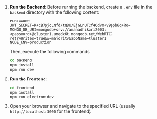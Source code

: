 1. **Run the Backend**:
    Before running the backend, create a `.env` file in the `backend` directory with the following content:
    ```
    PORT=8000
    JWT_SECRET=R+cB7pjcLNfd/tQ8K/EjGLnUT2f4Odvm+v9ppb6q+Ro=
    MONGO_DB_URI=mongodb+srv://amanadhikari2003:<password>@cluster1.umedx6t.mongodb.net/WebRTC?retryWrites=true&w=majority&appName=Cluster1
    NODE_ENV=production
    ```

    Then, execute the following commands:
    ```bash
    cd backend
    npm install
    npm run dev
    ```

2. **Run the Frontend**:
    ```bash
    cd frontend
    npm install
    npm run electron:dev
    ```

3. Open your browser and navigate to the specified URL (usually `http://localhost:3000` for the frontend).